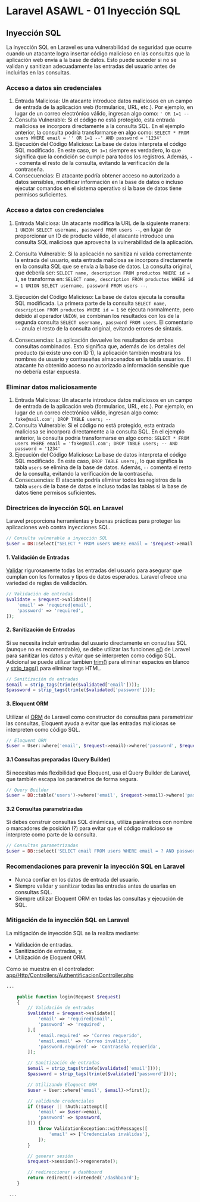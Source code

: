 # Laravel ASAWL - 01 Inyección SQL

##	Inyección SQL

La inyección SQL en Laravel es una vulnerabilidad de seguridad que ocurre cuando un atacante logra insertar código malicioso en las consultas que la aplicación web envía a la base de datos. Esto puede suceder si no se validan y sanitizan adecuadamente las entradas del usuario antes de incluirlas en las consultas.

### Acceso a datos sin credenciales

1.	Entrada Maliciosa: Un atacante introduce datos maliciosos en un campo de entrada de la aplicación web (formularios, URL, etc.). Por ejemplo, en lugar de un correo electrónico válido, ingresan algo como: `' OR 1=1 --`
2.	Consulta Vulnerable: Si el código no está protegido, esta entrada maliciosa se incorpora directamente a la consulta SQL. En el ejemplo anterior, la consulta podría transformarse en algo como: `SELECT * FROM users WHERE email = '' OR 1=1 --' AND password = '1234'`
3.	Ejecución del Código Malicioso: La base de datos interpreta el código SQL modificado. En este caso, `OR 1=1` siempre es verdadero, lo que significa que la condición se cumple para todos los registros. Además, `--` comenta el resto de la consulta, evitando la verificación de la contraseña.
4.	Consecuencias: El atacante podría obtener acceso no autorizado a datos sensibles, modificar información en la base de datos o incluso ejecutar comandos en el sistema operativo si la base de datos tiene permisos suficientes.

### Acceso a datos con credenciales

1. Entrada Maliciosa: Un atacante modifica la URL de la siguiente manera: `1 UNION SELECT username, password FROM users --`, en lugar de proporcionar un ID de producto válido, el atacante introduce una consulta SQL maliciosa que aprovecha la vulnerabilidad de la aplicación.

2. Consulta Vulnerable: Si la aplicación no sanitiza ni valida correctamente la entrada del usuario, esta entrada maliciosa se incorpora directamente en la consulta SQL que se envía a la base de datos. La consulta original, que debería ser: `SELECT name, description FROM productos WHERE id = 1`, se transforma en: `SELECT name, description FROM productos WHERE id = 1 UNION SELECT username, password FROM users --`.

3. Ejecución del Código Malicioso: La base de datos ejecuta la consulta SQL modificada. La primera parte de la consulta `SELECT name, description FROM productos WHERE id = 1` se ejecuta normalmente, pero debido al operador `UNION`, se combinan los resultados con los de la segunda consulta `SELECT username, password FROM users`. El comentario `--` anula el resto de la consulta original, evitando errores de sintaxis.

4. Consecuencias: La aplicación devuelve los resultados de ambas consultas combinados. Esto significa que, además de los detalles del producto (si existe uno con ID 1), la aplicación también mostrará los nombres de usuario y contraseñas almacenados en la tabla usuarios. El atacante ha obtenido acceso no autorizado a información sensible que no debería estar expuesta.

### Eliminar datos maliciosamente

1.	Entrada Maliciosa: Un atacante introduce datos maliciosos en un campo de entrada de la aplicación web (formularios, URL, etc.). Por ejemplo, en lugar de un correo electrónico válido, ingresan algo como: `fake@mail.com'; DROP TABLE users; --`
2.	Consulta Vulnerable: Si el código no está protegido, esta entrada maliciosa se incorpora directamente a la consulta SQL. En el ejemplo anterior, la consulta podría transformarse en algo como: `SELECT * FROM users WHERE email = 'fake@mail.com'; DROP TABLE users; -- AND password = '1234'`
3.	Ejecución del Código Malicioso: La base de datos interpreta el código SQL modificado. En este caso, `DROP TABLE users;`, lo que significa la tabla `users` se elimina de la base de datos. Además, `--` comenta el resto de la consulta, evitando la verificación de la contraseña.
4.	Consecuencias: El atacante podría eliminar todos los registros de la tabla `users` de la base de datos e incluso todas las tablas si la base de datos tiene permisos suficientes.

###	Directrices de inyección SQL en Laravel

Laravel proporciona herramientas y buenas prácticas para proteger las aplicaciones web contra inyecciones SQL.

```php
// Consulta vulnerable a inyección SQL
$user = DB::select("SELECT * FROM users WHERE email = '$request->email' AND password = '$request->password'");
```

#### 1. Validación de Entradas

[Validar](https://laravel.com/docs/11.x/validation) rigurosamente todas las entradas del usuario para asegurar que cumplan con los formatos y tipos de datos esperados. Laravel ofrece una variedad de reglas de validación.

```php
// Validación de entradas
$validate = $request->validate([
    'email' => 'required|email',
    'password' => 'required',
]);
```

#### 2. Sanitización de Entradas

Si se necesita incluir entradas del usuario directamente en consultas SQL (aunque no es recomendable), se debe utilizar las funciones [e()](https://laravel.com/docs/11.x/strings#method-e) de Laravel para sanitizar los datos  y evitar que se interpreten como código SQL. Adicional se puede utilizar tambien [trim()](https://laravel.com/docs/11.x/strings#method-fluent-str-trim) para eliminar espacios en blanco y [strip_tags()](https://www.php.net/manual/es/function.strip-tags.php) para eliminar tags HTML.

```php
// Sanitización de entradas
$email = strip_tags(trim(e($validated['email'])));
$password = strip_tags(trim(e($validated['password'])));
```
#### 3. Eloquent ORM

Utilizar el [ORM](https://laravel.com/docs/11.x/eloquent) de Laravel como constructor de consultas para parametrizar las consultas, Eloquent ayuda a evitar que las entradas maliciosas se interpreten como código SQL.

```php
// Eloquent ORM
$user = User::where('email', $request->email)->where('password', $request->password)->first();
```

#### 3.1 Consultas preparadas (Query Builder)

Si necesitas más flexibilidad que Eloquent, usa el Query Builder de Laravel, que también escapa los parámetros de forma segura.

```php
// Query Builder
$user = DB::table('users')->where('email', $request->email)->where('password', $request->password)->get();
```

#### 3.2 Consultas parametrizadas

Si debes construir consultas SQL dinámicas, utiliza parámetros con nombre o marcadores de posición (?) para evitar que el código malicioso se interprete como parte de la consulta.

```php
// Consultas parametrizadas
$user = DB::select('SELECT email FROM users WHERE email = ? AND password = ?', [$request->email, $request->password]);
```

###	Recomendaciones para prevenir la inyección SQL en Laravel

-	Nunca confiar en los datos de entrada del usuario.
-	Siempre validar y sanitizar todas las entradas antes de usarlas en consultas SQL.
-	Siempre utilizar Eloquent ORM en todas las consultas y ejecución de SQL.

### Mitigación de la inyección SQL en Laravel

La mitigación de inyección SQL se la realiza mediante:

-	Validación de entradas.
-	Sanitización de entradas, y.
-	Utilización de Eloquent ORM.

Como se muestra en el controlador: [app/Http/Controllers/AuthentificacionController.php](./app/Http/Controllers/AutheticationController.php)

```php
...

    public function login(Request $request)
    {
        // Validación de entradas
        $validated = $request->validate([
            'email' => 'required|email',
            'password' => 'required',
        ],[
            'email.required' => 'Correo requerido',
            'email.email' => 'Correo inválido',
            'password.required' => 'Contraseña requerida',
        ]);

        // Sanitización de entradas
        $email = strip_tags(trim(e($validated['email'])));
        $password = strip_tags(trim(e($validated['password'])));

        // Utilizando Eloquent ORM
        $user = User::where('email', $email)->first();

        // validando credenciales
        if (!$user || !Auth::attempt([
            'email' => $user->email,
            'password' => $password,
        ])) {
            throw ValidationException::withMessages([
                'email' => ['Credenciales inválidas'], 
            ]);
        }

        // generar sesión
        $request->session()->regenerate();

        // redireccionar a dashboard
        return redirect()->intended('/dashboard');
    }

 ...
```
